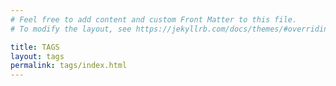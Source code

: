 ```yaml
---
# Feel free to add content and custom Front Matter to this file.
# To modify the layout, see https://jekyllrb.com/docs/themes/#overriding-theme-defaults

title: TAGS
layout: tags
permalink: tags/index.html
---
```

